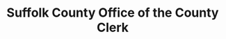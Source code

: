 ---
layout: repo
title: "Suffolk County Office of the County Clerk"
id: 22588
permalink: repos/22588/
---